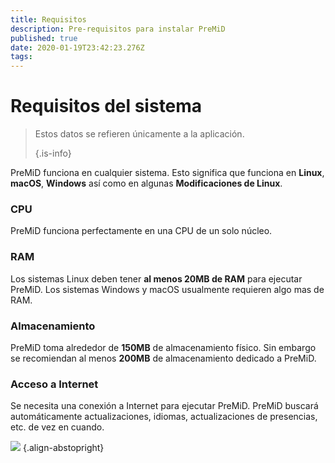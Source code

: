 ```yaml
---
title: Requisitos
description: Pre-requisitos para instalar PreMiD
published: true
date: 2020-01-19T23:42:23.276Z
tags:
---
```


# Requisitos del sistema

> Estos datos se refieren únicamente a la aplicación. 
> 
> {.is-info}

PreMiD funciona en cualquier sistema. Esto significa que funciona en **Linux**, **macOS**, **Windows** así como en algunas **Modificaciones de Linux**.

### CPU
PreMiD funciona perfectamente en una CPU de un solo núcleo.

### RAM
Los sistemas Linux deben tener **al menos 20MB de RAM** para ejecutar PreMiD. Los sistemas Windows y macOS usualmente requieren algo mas de RAM.

### Almacenamiento
PreMiD toma alrededor de **150MB** de almacenamiento físico. Sin embargo se recomiendan al menos **200MB** de almacenamiento dedicado a PreMiD.

### Acceso a Internet
Se necesita una conexión a Internet para ejecutar PreMiD. PreMiD buscará automáticamente actualizaciones, idiomas, actualizaciones de presencias, etc. de vez en cuando.

![](https://a.icons8.com/ViUXyjOj/f4tFww/svg.svg) {.align-abstopright}